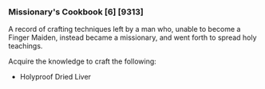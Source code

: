 ### Missionary's Cookbook [6] [9313]

A record of crafting techniques left by a man who, unable to become a Finger Maiden, instead became a missionary, and went forth to spread holy teachings.

Acquire the knowledge to craft the following:

- Holyproof Dried Liver